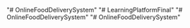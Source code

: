 "# OnlineFoodDeliverySystem" 
"# LearningPlatformFinal" 
"# OnlineFoodDeliverySystem" 
"# OnlineFoodDeliverySystem" 
